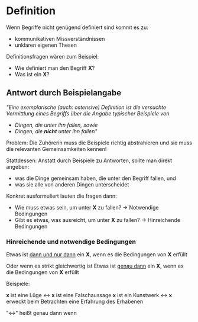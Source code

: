 
# Definition

Wenn Begriffe nicht genügend definiert sind kommt es zu:
- kommunikativen Missverständnissen
- unklaren eigenen Thesen

Definitionsfragen wären zum Beispiel:
- Wie definiert man den Begriff **X**? 
- Was ist ein **X**?
## Antwort durch Beispielangabe

*"Eine exemplarische (auch: ostensive) Definition ist die versuchte Vermittlung eines Begriffs über die Angabe typischer Beispiele von*
- *Dingen, die unter ihn fallen, sowie*
- *Dingen, die **nicht** unter ihn fallen"*

Problem:
Die Zuhörerin muss die Beispiele richtig abstrahieren und sie muss die relevanten Gemeinsamkeiten kennen!

Stattdessen:
Anstatt durch Beispiele zu Antworten, sollte man direkt angeben:
- was die Dinge gemeinsam haben, die unter den Begriff fallen, und
- was sie alle von anderen Dingen unterscheidet

Konkret ausformuliert lauten die fragen dann:
- Wie muss etwas sein, um unter **X** zu fallen? -> Notwendige Bedingungen
- Gibt es etwas, was ausreicht, um unter **X** zu fallen? -> Hinreichende Bedingungen

### Hinreichende und notwendige Bedingungen

Etwas ist <u>dann und nur dann</u>  ein **X**, wenn es die Bedingungen von **X** erfüllt

Oder wenn es strikt gleichwertig ist
Etwas ist <u>genau dann</u>  ein **X**, wenn es die Bedingungen von **X** erfüllt

Beispiele: 

**x** ist eine Lüge        <-> **x** ist eine Falschaussage
**x** ist ein Kunstwerk <-> **x** erweckt beim Betrachten eine Erfahrung des Erhabenen

"<->" heißt genau dann wenn

